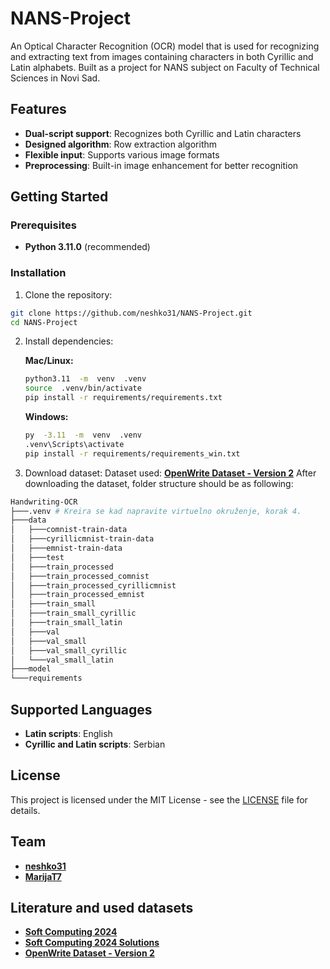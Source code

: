 # NANS-Project

An Optical Character Recognition (OCR) model that is used for recognizing and extracting text from images containing characters in both Cyrillic and Latin alphabets. 
Built as a project for NANS subject on Faculty of Technical Sciences in Novi Sad.

## Features

- **Dual-script support**: Recognizes both Cyrillic and Latin characters
- **Designed algorithm**: Row extraction algorithm
- **Flexible input**: Supports various image formats
- **Preprocessing**: Built-in image enhancement for better recognition

## Getting Started

### Prerequisites

- **Python 3.11.0** (recommended)

### Installation

1. Clone the repository:
```bash
git clone https://github.com/neshko31/NANS-Project.git
cd NANS-Project
```

2. Install dependencies:

   **Mac/Linux:**
   ```bash
   python3.11  -m  venv  .venv
   source  .venv/bin/activate
   pip install -r requirements/requirements.txt
   ```
   
   **Windows:**
   ```bash
   py  -3.11  -m  venv  .venv
   .venv\Scripts\activate
   pip install -r requirements/requirements_win.txt
   ```

3. Download dataset:
Dataset used: **[OpenWrite Dataset - Version 2](https://www.kaggle.com/datasets/nenadlukic/openwrite-dataset/versions/2)**
After downloading the dataset, folder structure should be as following:
```bash
Handwriting-OCR
├───.venv # Kreira se kad napravite virtuelno okruženje, korak 4.
├───data
│   ├───comnist-train-data
│   ├───cyrillicmnist-train-data
│   ├───emnist-train-data
│   ├───test
│   ├───train_processed
│   ├───train_processed_comnist
│   ├───train_processed_cyrillicmnist
│   ├───train_processed_emnist
│   ├───train_small
│   ├───train_small_cyrillic
│   ├───train_small_latin
│   ├───val
│   ├───val_small
│   ├───val_small_cyrillic
│   └───val_small_latin
├───model
└───requirements
```

## Supported Languages

- **Latin scripts**: English
- **Cyrillic and Latin scripts**: Serbian

## License

This project is licensed under the MIT License - see the [LICENSE](LICENSE) file for details.

## Team

- **[neshko31](https://github.com/neshko31)**
- **[MarijaT7](https://github.com/MarijaT7)**

## Literature and used datasets
- **[Soft Computing 2024](https://github.com/ftn-ai-lab/sc-2024)**
- **[Soft Computing 2024 Solutions](https://github.com/neshko31/sc-2024-resenja)**
- **[OpenWrite Dataset - Version 2](https://www.kaggle.com/datasets/nenadlukic/openwrite-dataset/versions/2)**